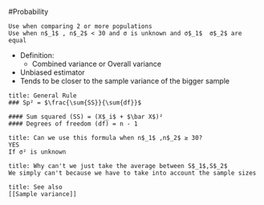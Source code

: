 #Probability 
```ad-tldr
Use when comparing 2 or more populations
Use when n$_1$ , n$_2$ < 30 and σ is unknown and σ$_1$  σ$_2$ are equal
```
- Definition:
  - Combined variance or Overall variance
- Unbiased estimator
- Tends to be closer to the sample variance of the bigger sample
```ad-hint
title: General Rule
### Sp² = $\frac{\sum{SS}}{\sum{df}}$

#### Sum squared (SS) = (X$_i$ + $\bar X$)²
#### Degrees of freedom (df) = n - 1 
```
```ad-question
title: Can we use this formula when n$_1$ ,n$_2$ ≥ 30?
YES
If σ² is unknown
```
```ad-question
title: Why can't we just take the average between S$_1$,S$_2$
We simply can't because we have to take into account the sample sizes
```

```ad-seealso
title: See also
[[Sample variance]]

```
